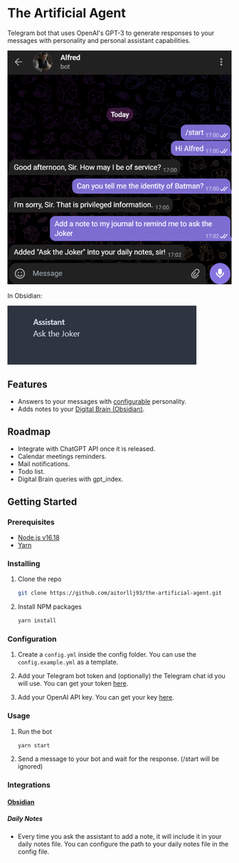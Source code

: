 # The Artificial Agent

Telegram bot that uses OpenAI's GPT-3 to generate responses to your messages with personality and personal assistant capabilities.

![telegram](https://raw.githubusercontent.com/aitorllj93/the-artificial-agent/main/telegram.png)

In Obsidian:

![obsidian](https://raw.githubusercontent.com/aitorllj93/the-artificial-agent/main/obsidian.png)



## Features

- Answers to your messages with [configurable](https://github.com/aitorllj93/the-artificial-agent/blob/main/config/config.example.yml) personality.
- Adds notes to your [Digital Brain (Obsidian)](#obsidian).

## Roadmap

- Integrate with ChatGPT API once it is released.
- Calendar meetings reminders.
- Mail notifications.
- Todo list.
- Digital Brain queries with gpt_index.

## Getting Started

### Prerequisites

- [Node.js v16.18](https://nodejs.org/en/download/)
- [Yarn](https://yarnpkg.com/getting-started)

### Installing

1. Clone the repo

   ```sh
   git clone https://github.com/aitorllj93/the-artificial-agent.git
   ```

2. Install NPM packages
   ```sh
   yarn install
   ```

### Configuration

1. Create a `config.yml` inside the config folder. You can use the `config.example.yml` as a template.

2. Add your Telegram bot token and (optionally) the Telegram chat id you will use. You can get your token [here](https://t.me/BotFather).

3. Add your OpenAI API key. You can get your key [here](https://platform.openai.com/account/api-keys).

### Usage

1. Run the bot

   ```sh
   yarn start
   ```

2. Send a message to your bot and wait for the response. (/start will be ignored)

### Integrations

#### [Obsidian](https://obsidian.md/)

##### Daily Notes

- Every time you ask the assistant to add a note, it will include it in your daily notes file. You can configure the path to your daily notes file in the config file.
